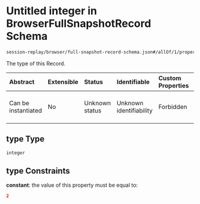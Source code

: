 # Untitled integer in BrowserFullSnapshotRecord Schema

```txt
session-replay/browser/full-snapshot-record-schema.json#/allOf/1/properties/type
```

The type of this Record.

| Abstract            | Extensible | Status         | Identifiable            | Custom Properties | Additional Properties | Access Restrictions | Defined In                                                                                                                  |
| :------------------ | :--------- | :------------- | :---------------------- | :---------------- | :-------------------- | :------------------ | :-------------------------------------------------------------------------------------------------------------------------- |
| Can be instantiated | No         | Unknown status | Unknown identifiability | Forbidden         | Allowed               | Read only           | [full-snapshot-record-schema.json\*](../out/session-replay/browser/full-snapshot-record-schema.json "open original schema") |

## type Type

`integer`

## type Constraints

**constant**: the value of this property must be equal to:

```json
2
```
